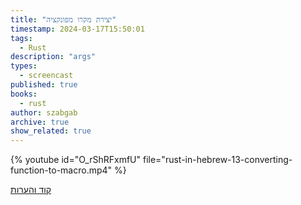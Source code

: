 ```yaml
---
title: "יצירת מקרו מפונקציה"
timestamp: 2024-03-17T15:50:01
tags:
  - Rust
description: "args"
types:
  - screencast
published: true
books:
  - rust
author: szabgab
archive: true
show_related: true
---
```





{% youtube id="O_rShRFxmfU" file="rust-in-hebrew-13-converting-function-to-macro.mp4" %}


[קוד והערות](https://github.com/szabgab/learning-rust-in-hebrew-2024-02-25)
